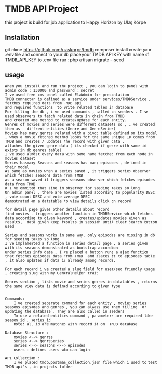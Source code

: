 
# TMDB API Project

this project is build for job application to Happy Horizon by Ulaş Körpe


 

## Installation

 
   git clone https://github.com/ulaskorpe/tmdb
   composer install 
   create your .env file and connect to your db 
   place your TMDB API KEY with name of  TMDB_API_KEY to .env file
   run : php artisan migrate --seed
    
## usage 


    When you install and run the project , you can login to panel with admin code : 130000 and password : secret
    I ve used free cms panel called ElaAdmin for presentation 
    TMDB connector is defined as a service under services/TMDBService , fetches required data from TMDB api 
    and required functions  to write related tables in database 
    For filling the db , i ve used commands , called on seeders . I ve used observers to fetch related data in chain from TMDB
    and created one method to create/update for each entity. 
    Genres of movies and series were different datasets so , I ve created them as   diffrent entities (Genre and GenreSeries)
    Movies has many genres related with a pivot table defined on its model  , when a movie fetched method looks for the same unique ID comes from TMDB and creates / updates the record with given data . 
    attaches the given genre data ( its checked if genre with same id exists in db.genres table)
    I ve used almost every data with same name fetched from each node in movies dataset 
    Series hasmany Seasons and seasons has many episodes , defined in their model 
    As same as movies when a series saved , it triggers series observer which fetches seasons data from TMDB 
    as a season saved it triggers seasons observer which fetches episodes data from TMDB
    # I ve ommited that line in observer for seeding takes so long 
    On admin panel , there are movies listed according to popularity DESC  , vote count DESC and vote average DESC 
    demostrated on a datatable to view details click on record

    for detail page gives other details about record
    find movies , triggers another function in TMDBService which fetches data according to given keyword , creates/updates movies given as results,  data given keep results in session until clear search button used 

    Series and seasons works in same way, only episodes are missing in db for seeding takes so long 
    I ve implamented a function in series detail page , a series given with its seasons demonstrated as bootstrap accordion
    under series info data , I ve placed a button runs a ajax function that fetches episodes data from TMDB  and places it to episodes table , it also updates if data is already among records. 

    For each record i ve created a slug field for user/seo friendly usage , creating slug with my GeneralHelper trait 

    Genres section , lists movie and series genres in datatables , returns the same view data is defined according to given type


    Commands:  
        I ve created seperate command for each entity , movies series seasons episodes and genres , you can always use them filling  or updating the database . They are also called in seeders 
        To use a related entities command , parameters are required like season_id , series_id 
        note: all id are matches with record id on  TMDB database 

    Database Structure :
        movies <--> genres
        series <--> genreSeries
        series <--> seasons <--> episodes 
        users : defines users who can login 

    API Collection :
        I ve placed tmdb.postman_collection.json file which i used to test TMDB api's , in projects folder

     





